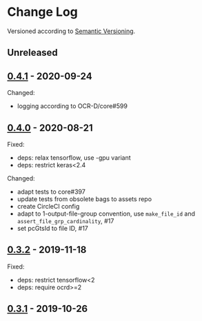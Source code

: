 Change Log
==========
Versioned according to [Semantic Versioning](http://semver.org/).

## Unreleased

## [0.4.1] - 2020-09-24

Changed:

  * logging according to OCR-D/core#599

## [0.4.0] - 2020-08-21

Fixed:

  * deps: relax tensorflow, use -gpu variant
  * deps: restrict keras<2.4

Changed:

  * adapt tests to core#397
  * update tests from obsolete bags to assets repo
  * create CircleCI config
  * adapt to 1-output-file-group convention, use `make_file_id` and `assert_file_grp_cardinality`, #17
  * set pcGtsId to file ID, #17

## [0.3.2] - 2019-11-18

Fixed:

  * deps: restrict tensorflow<2
  * deps: require ocrd>=2

## [0.3.1] - 2019-10-26



<!-- link-labels -->
[0.4.1]: ../../compare/v0.4.0...v0.4.1
[0.4.0]: ../../compare/0.3.2...v0.4.0
[0.3.2]: ../../compare/0.3.1...0.3.2
[0.3.1]: ../../compare/HEAD...0.3.1
